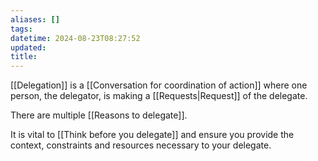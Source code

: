 ```yaml
---
aliases: []
tags: 
datetime: 2024-08-23T08:27:52
updated: 
title:
---
```

[[Delegation]] is a [[Conversation for coordination of action]] where one person, the delegator, is making a [[Requests|Request]] of the delegate.

There are multiple [[Reasons to delegate]]. 

It is vital to [[Think before you delegate]] and ensure you provide the context, constraints and resources necessary to your delegate.